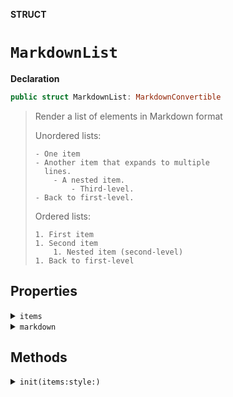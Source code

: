 **STRUCT**
# `MarkdownList`

**Declaration**
```swift
public struct MarkdownList: MarkdownConvertible
```

> Render a list of elements in Markdown format
>
> Unordered lists:
>
>     - One item
>     - Another item that expands to multiple
>       lines.
>         - A nested item.
>             - Third-level.
>     - Back to first-level.
>
> Ordered lists:
>
>     1. First item
>     1. Second item
>         1. Nested item (second-level)
>     1. Back to first-level

## Properties
<details><summary><code>items</code></summary>

**Declaration**
```swift
public var items: [MarkdownConvertible]
```

> List of items to be converted to a list.
</details>

<details><summary><code>markdown</code></summary>

**Declaration**
```swift
public var markdown: String
```

> Generated Markdown output
</details>

## Methods
<details><summary><code>init(items:style:)</code></summary>

**Declaration**
```swift
public init(items: [MarkdownConvertible], style: MarkdownListStyle = .unordered)
```

> MarkdownList initializer
>
> - Parameter items: List of items to be converted to a list.

#### Parameters
| Name | Description |
| ---- | ----------- |
| items | List of items to be converted to a list. |
</details>